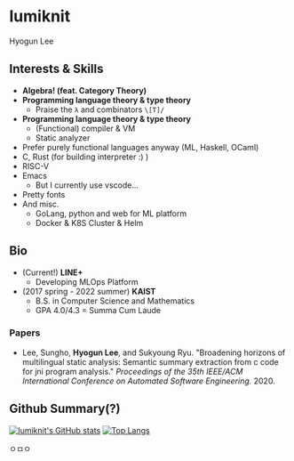 # lumiknit

Hyogun Lee

## Interests & Skills

- **Algebra! (feat. Category Theory)**
- **Programming language theory & type theory**
  - Praise the `λ` and combinators `\[T]/`
- **Programming language theory & type theory**
  - (Functional) compiler & VM
  - Static analyzer
- Prefer purely functional languages anyway (ML, Haskell, OCaml)
- C, Rust (for building interpreter :) )
- RISC-V
- Emacs
  - But I currently use vscode...
- Pretty fonts
- And misc.
  - GoLang, python and web for ML platform
  - Docker & K8S Cluster & Helm

## Bio

- (Current!) **LINE+**
  - Developing MLOps Platform
- (2017 spring - 2022 summer) **KAIST**
  - B.S. in Computer Science and Mathematics
  - GPA 4.0/4.3 = Summa Cum Laude
  
### Papers

- Lee, Sungho, **Hyogun Lee**, and Sukyoung Ryu. "Broadening horizons of multilingual static analysis: Semantic summary extraction from c code for jni program analysis." *Proceedings of the 35th IEEE/ACM International Conference on Automated Software Engineering.* 2020.

## Github Summary(?)

[![lumiknit's GitHub stats](https://github-readme-stats.vercel.app/api?username=lumiknit&count_private=true&show_icons=true)](https://github.com/lumiknit/github-readme-stats)
[![Top Langs](https://github-readme-stats.vercel.app/api/top-langs/?username=lumiknit&hide=jupyter%20notebook,tex,makefile,markdown&langs_count=10&layout=compact)](https://github.com/anuraghazra/github-readme-stats)

ㅇㅁㅇ
